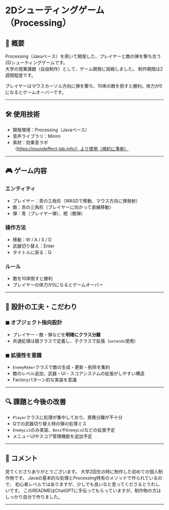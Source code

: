 # 2Dシューティングゲーム（Processing）

## 📌 概要
Processing（Javaベース）を用いて開発した、プレイヤーと敵の弾を撃ち合う2Dシューティングゲームです。  
大学の授業課題（自由制作）として、ゲーム開発に挑戦しました。
制作期間は2週間程度です。

プレイヤーはマウスカーソル方向に弾を撃ち、10体の敵を倒すと勝利。体力が0になるとゲームオーバーです。

---

## 🛠 使用技術
- 開発環境：Processing（Javaベース）
- 音声ライブラリ：Minim
- 素材：効果音ラボ（https://soundeffect-lab.info/）より使用（規約に準拠）

---

## 🎮 ゲーム内容

### エンティティ
- プレイヤー：青の三角形（WASDで移動、マウス方向に弾発射）
- 敵：赤の三角形（プレイヤーに向かって直線移動）
- 弾：青（プレイヤー弾）、橙（敵弾）

### 操作方法
- 移動：W / A / S / D
- 武器切り替え：Enter
- タイトルに戻る：Q

### ルール
- 敵を10体倒すと勝利
- プレイヤーの体力が0になるとゲームオーバー

---

## 🧩 設計の工夫・こだわり

### ◼ オブジェクト指向設計
- プレイヤー・敵・弾などを**明確にクラス分離**
- 共通処理は親クラスで定義し、子クラスで拡張（`extends`使用）

### ◼ 拡張性を意識
- `EnemyMaker`クラスで敵の生成・更新・削除を集約
- 敵のレベル追加、武器・UI・スコアシステムの拡張がしやすい構造
- Factoryパターン的な実装を意識

---

## 🔍 課題と今後の改善
- `Player`クラスに処理が集中しており、責務分離が不十分
- Qでの武器切り替え時の弾の処理ミス
- `EnemyLv1`のみ実装、`Boss`や`EnemyLv2`などの拡張予定
- メニューUIやスコア管理機能を追加予定

---

## 💬 コメント
見てくださりありがとうございます。
大学2回生の時に制作した初めての個人制作物です。
Javaの基本的な処理とProcessing特有のメソッドで作られているので、
初心者レベルではありますが、少しでも良いなと思ってくださるとうれしいです。
このREADMEはChatGPTに手伝ってもらっていますが、制作物の方はしっかり自分で作りました。

---

